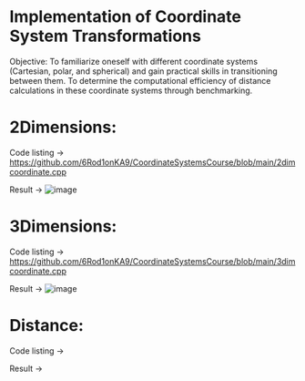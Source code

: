 # Implementation of Coordinate System Transformations 

Objective: To familiarize oneself with different coordinate systems (Cartesian, polar, and spherical) and gain practical skills in transitioning between them. To determine the computational efficiency of distance calculations in these coordinate systems through benchmarking.

# 2Dimensions:

Code listing -> https://github.com/6Rod1onKA9/CoordinateSystemsCourse/blob/main/2dimcoordinate.cpp

Result -> ![image](https://github.com/user-attachments/assets/26f842f6-62f3-4393-9213-c7e3079bc27e)

# 3Dimensions:

Code listing -> https://github.com/6Rod1onKA9/CoordinateSystemsCourse/blob/main/3dimcoordinate.cpp

Result -> ![image](https://github.com/user-attachments/assets/675e14d9-cd43-4b88-96f4-3b7bc61b0870)

# Distance:

Code listing -> 

Result -> 
